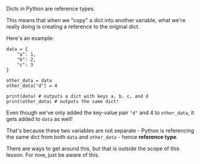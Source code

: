 Dicts in Python are reference types.



This means that when we "copy" a dict into another variable, what we're really doing is creating a reference to the original dict.

Here's an example:


```
data = {
    "a": 1,
    "b": 2,
    "c": 3
}

other_data = data
other_data["d"] = 4

print(data) # outputs a dict with keys a, b, c, and d
print(other_data) # outputs the same dict!
```

Even though we've only added the key-value pair `"d"` and 4 to `other_data`, it gets added to `data` as well!

That's because these two variables are not separate - Python is referencing the same dict from both `data` and `other_data` - hence **reference type**.



There are ways to get around this, but that is outside the scope of this lesson. For now, just be aware of this.